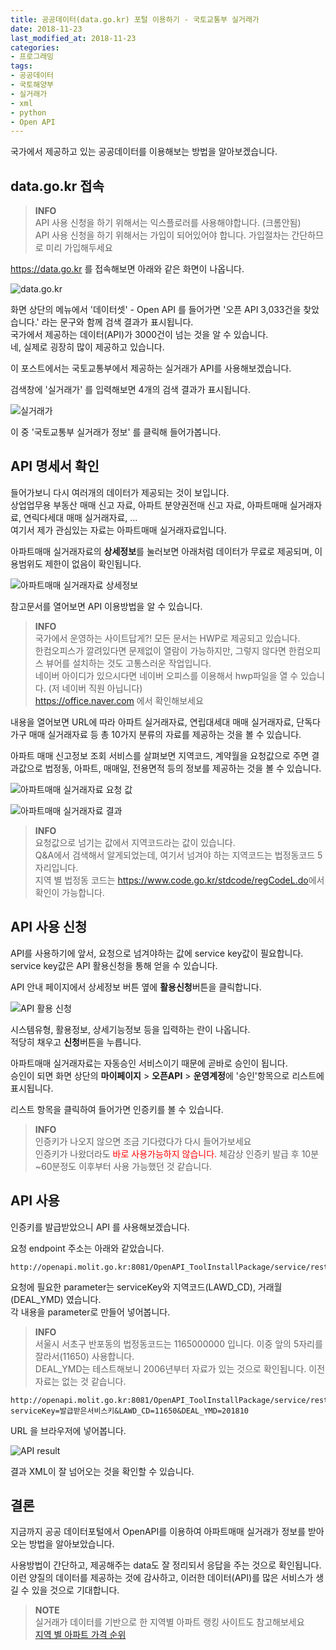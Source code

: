 ```yaml
---
title: 공공데이터(data.go.kr) 포털 이용하기 - 국토교통부 실거래가
date: 2018-11-23
last_modified_at: 2018-11-23
categories:
- 프로그래밍
tags:
- 공공데이터
- 국토해양부
- 실거래가
- xml
- python
- Open API
---
```


국가에서 제공하고 있는 공공데이터를 이용해보는 방법을 알아보겠습니다.

## data.go.kr 접속

> **INFO** <br>
API 사용 신청을 하기 위해서는 익스플로러를 사용해야합니다. (크롬안됨) <br>
API 사용 신청을 하기 위해서는 가입이 되어있어야 합니다. 가입절차는 간단하므로 미리 가입해두세요

<https://data.go.kr> 를 접속해보면 아래와 같은 화면이 나옵니다.

![data.go.kr](/assets/images/2018-11-23-공공데이터-이용하기-1/1.png)

화면 상단의 메뉴에서 '데이터셋' - Open API 를 들어가면 '오픈 API 3,033건을 찾았습니다.' 라는 문구와 함께 검색 결과가 표시됩니다.<br>
국가에서 제공하는 데이터(API)가 3000건이 넘는 것을 알 수 있습니다. <br>
네, 실제로 굉장히 많이 제공하고 있습니다.

이 포스트에서는 국토교통부에서 제공하는 실거래가 API를 사용해보겠습니다.

검색창에 '실거래가' 를 입력해보면 4개의 검색 결과가 표시됩니다.

![실거래가](/assets/images/2018-11-23-공공데이터-이용하기-1/2.png)

이 중 '국토교통부 실거래가 정보' 를 클릭해 들어가봅니다.

## API 명세서 확인

들어가보니 다시 여러개의 데이터가 제공되는 것이 보입니다. <br>
상업업무용 부동산 매매 신고 자료, 아파트 분양권전매 신고 자료, 아파트매매 실거래자료, 연릭다세대 매매 실거래자료, ...<br>
여기서 제가 관심있는 자료는 아파트매매 실거래자료입니다.

아파트매매 실거래자료의 **상세정보**를 눌러보면 아래처럼 데이터가 무료로 제공되며, 이용범위도 제한이 없음이 확인됩니다.

![아파트매매 실거래자료 상세정보](/assets/images/2018-11-23-공공데이터-이용하기-1/3.png)

참고문서를 열어보면 API 이용방법을 알 수 있습니다.

> **INFO**<br>
국가에서 운영하는 사이트답게?! 모든 문서는 HWP로 제공되고 있습니다. <br>
한컴오피스가 깔려있다면 문제없이 열람이 가능하지만, 그렇지 않다면 한컴오피스 뷰어를 설치하는 것도 고통스러운 작업입니다. <br>
네이버 아이디가 있으시다면 네이버 오피스를 이용해서 hwp파일을 열 수 있습니다. (저 네이버 직원 아닙니다)<br>
https://office.naver.com 에서 확인해보세요

내용을 열어보면 URL에 따라 아파트 실거래자료, 연립대세대 매매 실거래자료, 단독다가구 매매 실거래자료 등 총 10가지 분류의 자료를 제공하는 것을 볼 수 있습니다.

아파트 매매 신고정보 조회 서비스를 살펴보면 지역코드, 계약월을 요청값으로 주면 결과값으로 법정동, 아파트, 매매일, 전용면적 등의 정보를 제공하는 것을 볼 수 있습니다.

![아파트매매 실거래자료 요청 값](/assets/images/2018-11-23-공공데이터-이용하기-1/4.png)

![아파트매매 실거래자료 결과](/assets/images/2018-11-23-공공데이터-이용하기-1/5.png)

> **INFO**<br>
요청값으로 넘기는 값에서 지역코드라는 값이 있습니다. <br>
Q&A에서 검색해서 알게되었는데, 여기서 넘겨야 하는 지역코드는 법정동코드 5자리입니다. <br>
지역 별 법정동 코드는 <https://www.code.go.kr/stdcode/regCodeL.do>에서 확인이 가능합니다.

## API 사용 신청

API를 사용하기에 앞서, 요청으로 넘겨야하는 값에 service key값이 필요합니다. <br>
service key값은 API 활용신청을 통해 얻을 수 있습니다.

API 안내 페이지에서 상세정보 버튼 옆에 **활용신청**버튼을 클릭합니다.

![API 활용 신청](/assets/images/2018-11-23-공공데이터-이용하기-1/6.png)

시스템유형, 활용정보, 상세기능정보 등을 입력하는 란이 나옵니다. <br>
적당히 채우고 **신청**버튼을 누릅니다.

아파트매매 실거래자료는 자동승인 서비스이기 때문에 곧바로 승인이 됩니다. <br>
승인이 되면 화면 상단의 **마이페이지** > **오픈API** > **운영계정**에 '승인'항목으로 리스트에 표시됩니다.

리스트 항목을 클릭하여 들어가면 인증키를 볼 수 있습니다.  <br>
> **INFO**<br>
인증키가 나오지 않으면 조금 기다렸다가 다시 들어가보세요<br>
인증키가 나왔더라도 <span style="color:red">바로 사용가능하지 않습니다.</span> 체감상 인증키 발급 후 10분~60분정도 이후부터 사용 가능했던 것 같습니다.

## API 사용

인증키를 발급받았으니 API 를 사용해보겠습니다.

요청 endpoint 주소는 아래와 같았습니다.

```
http://openapi.molit.go.kr:8081/OpenAPI_ToolInstallPackage/service/rest/RTMSOBJSvc/getRTMSDataSvcAptTrade
```

요청에 필요한 parameter는 serviceKey와 지역코드(LAWD_CD), 거래월(DEAL_YMD) 였습니다. <br>
각 내용을 parameter로 만들어 넣어봅니다.

> **INFO**<br>
서울시 서초구 반포동의 법정동코드는 1165000000 입니다.
이중 앞의 5자리를 잘라서(11650) 사용합니다.<br>
DEAL_YMD는 테스트해보니 2006년부터 자료가 있는 것으로 확인됩니다. 이전자료는 없는 것 같습니다.


```
http://openapi.molit.go.kr:8081/OpenAPI_ToolInstallPackage/service/rest/RTMSOBJSvc/getRTMSDataSvcAptTrade?serviceKey=발급받은서비스키&LAWD_CD=11650&DEAL_YMD=201810
```

URL 을 브라우저에 넣어봅니다.

![API result](/assets/images/2018-11-23-공공데이터-이용하기-1/7.png)

결과 XML이 잘 넘어오는 것을 확인할 수 있습니다.

## 결론

지금까지 공공 데이터포털에서 OpenAPI를 이용하여 아파트매매 실거래가 정보를 받아오는 방법을 알아보았습니다.

사용방법이 간단하고, 제공해주는 data도 잘 정리되서 응답을 주는 것으로 확인됩니다. <br>
이런 양질의 데이터를 제공하는 것에 감사하고, 이러한 데이터(API)를 많은 서비스가 생길 수 있을 것으로 기대합니다.

> **NOTE**<br>
실거래가 데이터를 기반으로 한 지역별 아파트 랭킹 사이트도 참고해보세요 <br>
[지역 별 아파트 가격 순위](https://inasie.github.io/apt-ranking)
